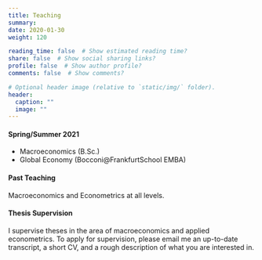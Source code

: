 ```yaml
---
title: Teaching
summary:
date: 2020-01-30
weight: 120

reading_time: false  # Show estimated reading time?
share: false  # Show social sharing links?
profile: false  # Show author profile?
comments: false  # Show comments?

# Optional header image (relative to `static/img/` folder).
header:
  caption: ""
  image: ""
---
```

#### Spring/Summer 2021

* Macroeconomics (B.Sc.)
* Global Economy (Bocconi@FrankfurtSchool EMBA)

#### Past Teaching

Macroeconomics and Econometrics at all levels.

#### Thesis Supervision

I supervise theses in the area of macroeconomics and applied econometrics. To apply for supervision, please email me an up-to-date transcript, a short CV, and a rough description of what you are interested in.
